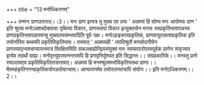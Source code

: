 +++
title = "13 मनोधिकरणम्"

+++
तन्मनः प्राणउत्तरात्।।3।। मनः प्राण इत्यत्र तु मुख्य एव लयः ' अन्नमयं हि सोम्य मनः आपोमयः प्राण ' इति श्रुत्या मनोऽन्नशब्दोक्तायाः पृथिव्या विकारः, प्राणस्त्वपां विकार इत्युक्तत्वेन मनसः स्वप्रकृतिभावापन्नस्य प्राणप्रकृतिभावपन्नास्वप्सु मुख्यलयसम्भवादिति पूर्वः पक्षः। मनोऽहङ्कारप्रकृतिकं, प्राणवायूराकाशप्रकृतिक इति तयोर्नास्ति कथमपि प्रकृतिविकृतिभावः। तस्मात् ' अन्नमयंही ' त्यादिश्रुतौ मनसोदनीयेन प्राणस्याद्भ्यश्चाप्यायनमात्रं विवक्षितमिति सकलबाह्येन्द्रियसंयुक्तं मनः स्वव्यापारोपरमपूर्वकं प्राणेन संसृज्यत इत्येव तदर्थो ग्राह्यः। मनोवृत्त्युपरमानन्तरमपि हि प्रणवृत्तिर्दृश्यत इति सिद्धान्तः।। संग्रहकारिके।। मनस्तु प्राणे स्याल्लयएव प्रकृतिविकृतितासत्तावत्। अन्नमयं हि मनश्श्रुतमम्भोविकृतिस्तथा प्राणाः।। मैवमहंकृतिगगनप्रकृतिकयोरन्नतोयाभ्याम्। आप्यायनमेव तयोरातस्तत्रापि संयोगः।। इति मनोऽधिकरणम्।।2।।